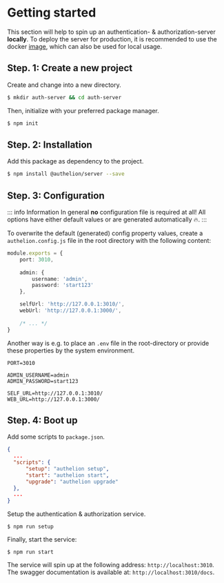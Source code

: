 # Getting started 

This section will help to spin up an authentication- & authorization-server **locally**.
To deploy the server for production, it is recommended to use the docker [image](deploying.md),
which can also be used for local usage. 

## Step. 1: Create a new project

Create and change into a new directory.

```bash
$ mkdir auth-server && cd auth-server
```

Then, initialize with your preferred package manager.

```bash
$ npm init
```

## Step. 2: Installation

Add this package as dependency to the project.

```sh
$ npm install @authelion/server --save
```

## Step. 3: Configuration

::: info Information
In general **no** configuration file is required at all!
All options have either default values or are generated automatically 🔥.
:::

To overwrite the default (generated) config property values,
create a `authelion.config.js` file in the root directory with the following content:

```typescript
module.exports = {
    port: 3010,
    
    admin: {
        username: 'admin',
        password: 'start123'
    },

    selfUrl: 'http://127.0.0.1:3010/',
    webUrl: 'http://127.0.0.1:3000/',
    
    /* ... */
}
```
Another way is e.g. to place an `.env` file in the root-directory or provide these properties
by the system environment.

```text
PORT=3010

ADMIN_USERNAME=admin
ADMIN_PASSWORD=start123

SELF_URL=http://127.0.0.1:3010/
WEB_URL=http://127.0.0.1:3000/
```

## Step. 4: Boot up

Add some scripts to `package.json`.

```json
{
  ...
  "scripts": {
      "setup": "authelion setup",
      "start": "authelion start",
      "upgrade": "authelion upgrade"
  },
  ...
}
```

Setup the authentication & authorization service.

```shell
$ npm run setup
```

Finally, start the service:

```shell
$ npm run start
```

The service will spin up at the following address: `http://localhost:3010`. 
The swagger documentation is available at: `http://localhost:3010/docs`.
